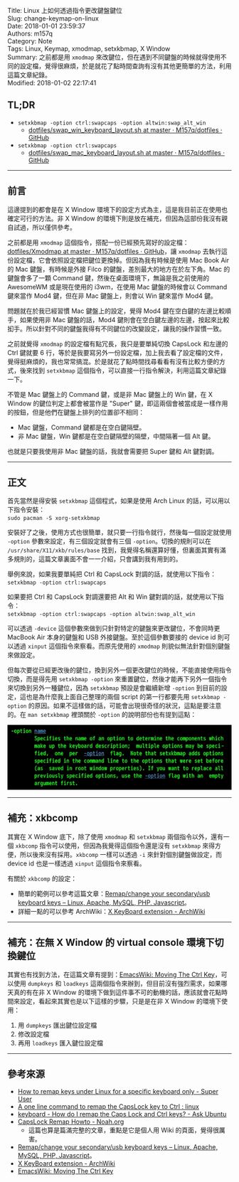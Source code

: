 Title: Linux 上如何透過指令更改鍵盤鍵位  
Slug: change-keymap-on-linux  
Date: 2018-01-01 23:59:37  
Authors: m157q  
Category: Note  
Tags: Linux, Keymap, xmodmap, setxkbmap, X Window  
Summary: 之前都是用 `xmodmap` 來改鍵位，但在遇到不同鍵盤的時候就得使用不同的設定檔，覺得很麻煩，於是就花了點時間查詢有沒有其他更簡單的方法，利用這篇文章紀錄。  
Modified: 2018-01-02 22:17:41  
  
  
## TL;DR  
  
+ `setxkbmap -option ctrl:swapcaps -option altwin:swap_alt_win`  
    + [dotfiles/swap_win_keyboard_layout.sh at master · M157q/dotfiles · GitHub](https://github.com/M157q/dotfiles/blob/master/swap_win_keyboard_layout.sh)  
+ `setxkbmap -option ctrl:swapcaps`  
    + [dotfiles/swap_mac_keyboard_layout.sh at master · M157q/dotfiles · GitHub](https://github.com/M157q/dotfiles/blob/master/swap_mac_keyboard_layout.sh)  
  
---  
  
## 前言  
  
這邊提到的都會是在 X Window 環境下的設定方式為主，這是我目前正在使用也確定可行的方法。非 X Window 的環境下則是放在補充，但因為這部份我沒有親自試過，所以僅供參考。  
  
之前都是用 `xmodmap` 這個指令，搭配一份已經預先寫好的設定檔：[dotfiles/Xmodmap at master · M157q/dotfiles · GitHub](https://github.com/M157q/dotfiles/blob/master/Xmodmap)，讓 `xmodmap` 去執行這份設定檔，它會依照設定檔把鍵位更換掉。但因為我有時候是使用 Mac Book Air 的 Mac 鍵盤，有時候是外接 Filco 的鍵盤，差別最大的地方在於左下角。Mac 的鍵盤會多了一顆 Command 鍵，然後在桌面環境下，無論是我之前使用的 AwesomeWM 或是現在使用的 i3wm，在使用 Mac 鍵盤的時候會以 Command 鍵來當作 Mod4 鍵，但在非 Mac 鍵盤上，則會以 Win 鍵來當作 Mod4 鍵。  
  
問題就在於我已經習慣 Mac 鍵盤上的設定，覺得 Mod4 鍵在空白鍵的左邊比較順手，如果使用非 Mac 鍵盤的話，Mod4 鍵則會在空白鍵左邊的左邊，按起來比較抝手。所以針對不同的鍵盤我得有不同鍵位的改變設定，讓我的操作習慣一致。  
  
之前就覺得 `xmodmap` 的設定檔有點冗長，我只是要單純切換 CapsLock 和左邊的 Ctrl 鍵就要 6 行，等於是我要寫另外一份設定檔，加上我去看了設定檔的文件，覺得挺麻煩的，我也常常搞混。於是就花了點時間找尋看看有沒有比較方便的方式，後來找到 `setxkbmap` 這個指令，可以直接一行指令解決，利用這篇文章紀錄一下。  
  
不管是 Mac 鍵盤上的 Command 鍵，或是非 Mac 鍵盤上的 Win 鍵，在 X Window 的鍵位判定上都會被當作是 "Super" 鍵，即這兩個會被當成是一樣作用的按鈕，但是他們在鍵盤上排列的位置卻不相同：  
  
+ Mac 鍵盤，Command 鍵都是在空白鍵隔壁。  
+ 非 Mac 鍵盤，Win 鍵都是在空白鍵隔壁的隔壁，中間隔著一個 Alt 鍵。  
  
也就是只要我使用非 Mac 鍵盤的話，我就會需要把 Super 鍵和 Alt 鍵對調。  
  
---  
  
## 正文  
  
首先當然是得安裝 `setxkbmap` 這個程式，如果是使用 Arch Linux 的話，可以用以下指令安裝：  
`sudo pacman -S xorg-setxkbmap`  
  
安裝好了之後，使用方式也很簡單，就只要一行指令就行，然後每一個設定就使用 `-option` 參數來設定，有三個設定就會有三個 `-option`。切換的規則可以在 `/usr/share/X11/xkb/rules/base` 找到，我覺得名稱還算好懂，但裏面其實有滿多規則的，這篇文章裏面不會一一介紹，只會講到我有用到的。  
  
舉例來說，如果我要單純把 Ctrl 和 CapsLock 對調的話，就使用以下指令：  
`setxkbmap -option ctrl:swapcaps`  
  
如果要把 Ctrl 和 CapsLock 對調還要把 Alt 和 Win 鍵對調的話，就使用以下指令：  
`setxkbmap -option ctrl:swapcaps -option altwin:swap_alt_win`  
  
可以透過 `-device` 這個參數來做到只針對特定的鍵盤來更改鍵位，不會同時更 MacBook Air 本身的鍵盤和 USB 外接鍵盤。至於這個參數要接的 device id 則可以透過 `xinput` 這個指令來察看。而原先使用的 `xmodmap` 則貌似無法針對個別鍵盤來做設定。  
  
但每次要從已經更改後的鍵位，換到另外一個更改鍵位的時候，不能直接使用指令切換，而是得先用 `setxkbmap -option` 來重置鍵位，然後才能再下另外一個指令來切換到另外一種鍵位，因為 `setxkbmap` 預設是會繼續新增 `-option` 到目前的設定，這也是為什麼我上面自己整理的兩個 script 的第一行都要先用 `setxkbmap -option` 的原因。如果不這樣做的話，可能會出現很奇怪的狀況，這點是要注意的。在 `man setxkbmap` 裡頭關於 `-option` 的說明部份也有提到這點：  
  
![setxkbmap-option](/files/change-keymap-on-linux/setxkbmap-option.jpg)  
  
---  
  
## 補充：xkbcomp  
  
其實在 X Window 底下，除了使用 `xmodmap` 和 `setxkbmap` 兩個指令以外，還有一個 `xkbcomp` 指令可以使用，但因為我覺得這個指令還是沒有 `setxkbmap` 來得方便，所以後來沒有採用。`xkbcomp` 一樣可以透過 `-i` 來針對個別鍵盤做設定，而 device id 也是一樣透過 `xinput` 這個指令來察看。  
  
有關於 `xkbcomp` 的設定：  
  
+ 簡單的範例可以參考這篇文章：[Remap/change your secondary/usb keyboard keys – Linux, Apache, MySQL, PHP, Javascript](https://lampjs.wordpress.com/2015/06/26/remapchange-your-secondaryusb-keyboard-keys/)。  
+ 詳細一點的可以參考 ArchWiki：[X KeyBoard extension - ArchWiki](https://wiki.archlinux.org/index.php/X_KeyBoard_extension#Multiple_keyboards)  
  
---  
  
## 補充：在無 X Window 的 virtual console 環境下切換鍵位  
  
其實也有找到方法，在這篇文章有提到：[EmacsWiki: Moving The Ctrl Key](https://www.emacswiki.org/emacs/MovingTheCtrlKey#toc7)，可以使用 `dumpkeys` 和 `loadkeys` 這兩個指令來辦到，但目前沒有強烈需求，如果哪天真的有在非 X Window 的環境下做到這件事不可的動機的話，應該就會花點時間來設定，看起來其實也是以下這樣的步驟，只是是在非 X Window 的環境下使用：  
  
1. 用 `dumpkeys` 匯出鍵位設定檔  
2. 修改設定檔  
3. 再用 `loadkeys` 匯入鍵位設定檔  
  
  
---  
  
## 參考來源  
  
+ [How to remap keys under Linux for a specific keyboard only - Super User](https://superuser.com/questions/760602/how-to-remap-keys-under-linux-for-a-specific-keyboard-only)  
+ [A one line command to remap the CapsLock key to Ctrl : linux](https://www.reddit.com/r/linux/comments/1kyikn/a_one_line_command_to_remap_the_capslock_key_to/)  
+ [keyboard - How do I remap the Caps Lock and Ctrl keys? - Ask Ubuntu](https://askubuntu.com/questions/33774/how-do-i-remap-the-caps-lock-and-ctrl-keys)  
+ [CapsLock Remap Howto - Noah.org](http://www.noah.org/wiki/CapsLock_Remap_Howto)  
	+ 這篇也算是篇滿完整的文章，重點是它是個人用 Wiki 的頁面，覺得很厲害。  
+ [Remap/change your secondary/usb keyboard keys – Linux, Apache, MySQL, PHP, Javascript](https://lampjs.wordpress.com/2015/06/26/remapchange-your-secondaryusb-keyboard-keys/)。  
+ [X KeyBoard extension - ArchWiki](https://wiki.archlinux.org/index.php/X_KeyBoard_extension#Multiple_keyboards)  
+ [EmacsWiki: Moving The Ctrl Key](https://www.emacswiki.org/emacs/MovingTheCtrlKey#toc7)  
